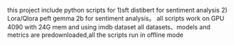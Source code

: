this project include python scripts for 1)sft distibert for sentiment analysis 2) Lora/Qlora peft gemma 2b for sentiment analysis。
all scripts work on GPU 4090  with 24G mem and using imdb dataset
all datasets、models and metrics are predownloaded,all the scripts run in offline mode
